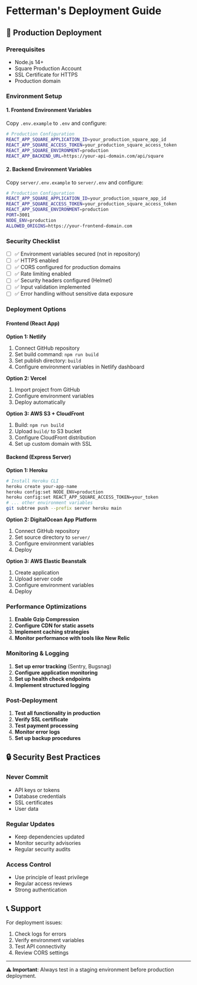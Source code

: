 # Fetterman's Deployment Guide

## 🚀 Production Deployment

### Prerequisites
- Node.js 14+ 
- Square Production Account
- SSL Certificate for HTTPS
- Production domain

### Environment Setup

#### 1. Frontend Environment Variables
Copy `.env.example` to `.env` and configure:

```bash
# Production Configuration
REACT_APP_SQUARE_APPLICATION_ID=your_production_square_app_id
REACT_APP_SQUARE_ACCESS_TOKEN=your_production_square_access_token
REACT_APP_SQUARE_ENVIRONMENT=production
REACT_APP_BACKEND_URL=https://your-api-domain.com/api/square
```

#### 2. Backend Environment Variables
Copy `server/.env.example` to `server/.env` and configure:

```bash
# Production Configuration
REACT_APP_SQUARE_APPLICATION_ID=your_production_square_app_id
REACT_APP_SQUARE_ACCESS_TOKEN=your_production_square_access_token
REACT_APP_SQUARE_ENVIRONMENT=production
PORT=3001
NODE_ENV=production
ALLOWED_ORIGINS=https://your-frontend-domain.com
```

### Security Checklist

- [ ] ✅ Environment variables secured (not in repository)
- [ ] ✅ HTTPS enabled
- [ ] ✅ CORS configured for production domains
- [ ] ✅ Rate limiting enabled
- [ ] ✅ Security headers configured (Helmet)
- [ ] ✅ Input validation implemented
- [ ] ✅ Error handling without sensitive data exposure

### Deployment Options

#### Frontend (React App)

**Option 1: Netlify**
1. Connect GitHub repository
2. Set build command: `npm run build`
3. Set publish directory: `build`
4. Configure environment variables in Netlify dashboard

**Option 2: Vercel**
1. Import project from GitHub
2. Configure environment variables
3. Deploy automatically

**Option 3: AWS S3 + CloudFront**
1. Build: `npm run build`
2. Upload `build/` to S3 bucket
3. Configure CloudFront distribution
4. Set up custom domain with SSL

#### Backend (Express Server)

**Option 1: Heroku**
```bash
# Install Heroku CLI
heroku create your-app-name
heroku config:set NODE_ENV=production
heroku config:set REACT_APP_SQUARE_ACCESS_TOKEN=your_token
# ... other environment variables
git subtree push --prefix server heroku main
```

**Option 2: DigitalOcean App Platform**
1. Connect GitHub repository
2. Set source directory to `server/`
3. Configure environment variables
4. Deploy

**Option 3: AWS Elastic Beanstalk**
1. Create application
2. Upload server code
3. Configure environment variables
4. Deploy

### Performance Optimizations

1. **Enable Gzip Compression**
2. **Configure CDN for static assets**
3. **Implement caching strategies**
4. **Monitor performance with tools like New Relic**

### Monitoring & Logging

1. **Set up error tracking** (Sentry, Bugsnag)
2. **Configure application monitoring**
3. **Set up health check endpoints**
4. **Implement structured logging**

### Post-Deployment

1. **Test all functionality in production**
2. **Verify SSL certificate**
3. **Test payment processing**
4. **Monitor error logs**
5. **Set up backup procedures**

## 🔒 Security Best Practices

### Never Commit
- API keys or tokens
- Database credentials
- SSL certificates
- User data

### Regular Updates
- Keep dependencies updated
- Monitor security advisories
- Regular security audits

### Access Control
- Use principle of least privilege
- Regular access reviews
- Strong authentication

## 📞 Support

For deployment issues:
1. Check logs for errors
2. Verify environment variables
3. Test API connectivity
4. Review CORS settings

---

**⚠️ Important**: Always test in a staging environment before production deployment.
